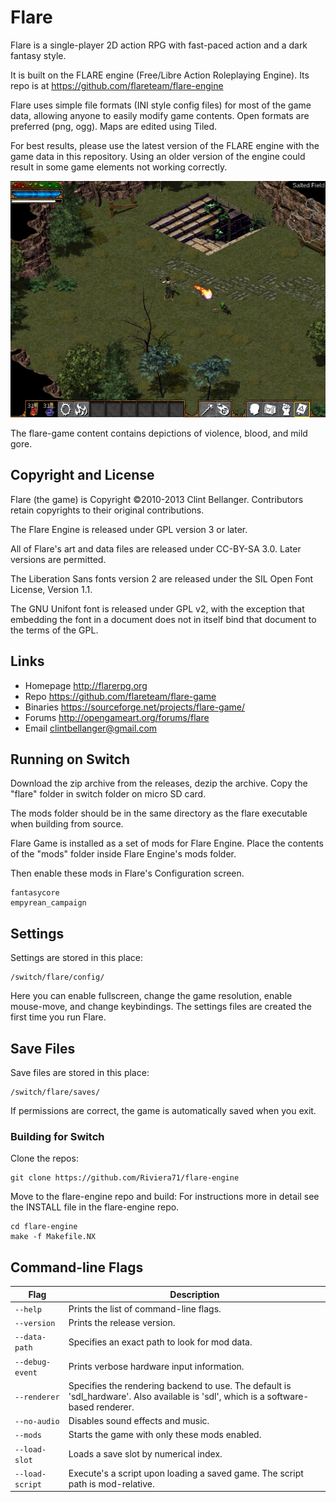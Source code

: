 # Flare

Flare is a single-player 2D action RPG with fast-paced action and a dark fantasy style.

It is built on the FLARE engine (Free/Libre Action Roleplaying Engine). Its repo is at https://github.com/flareteam/flare-engine

Flare uses simple file formats (INI style config files) for most of the game data, allowing anyone to easily modify game contents. Open formats are preferred (png, ogg). Maps are edited using Tiled.

For best results, please use the latest version of the FLARE engine with the game data in this repository. Using an older version of the engine could result in some game elements not working correctly.

![Flare screenshot](distribution/screenshot1.jpg)

The flare-game content contains depictions of violence, blood, and mild gore.

## Copyright and License

Flare (the game) is Copyright ©2010-2013 Clint Bellanger. Contributors retain copyrights to their original contributions.

The Flare Engine is released under GPL version 3 or later.

All of Flare's art and data files are released under CC-BY-SA 3.0. Later versions are permitted.

The Liberation Sans fonts version 2 are released under the SIL Open Font License, Version 1.1.

The GNU Unifont font is released under GPL v2, with the exception that embedding the font in a document does not in itself bind that document to the terms of the GPL.


## Links

* Homepage  http://flarerpg.org
* Repo      https://github.com/flareteam/flare-game
* Binaries  https://sourceforge.net/projects/flare-game/
* Forums    http://opengameart.org/forums/flare
* Email     clintbellanger@gmail.com


## Running on Switch

Download the zip archive from the releases, dezip the archive.
Copy the "flare" folder in switch folder on micro SD card.

The mods folder should be in the same directory as the flare executable when building from source.

Flare Game is installed as a set of mods for Flare Engine. Place the contents of the "mods" folder inside Flare Engine's mods folder.

Then enable these mods in Flare's Configuration screen.

    fantasycore
    empyrean_campaign


## Settings

Settings are stored in this place:

    /switch/flare/config/

Here you can enable fullscreen, change the game resolution, enable mouse-move, and change keybindings. The settings files are created the first time you run Flare.

## Save Files

Save files are stored in this place:

    /switch/flare/saves/

If permissions are correct, the game is automatically saved when you exit.

### Building for Switch

Clone the repos:

	git clone https://github.com/Riviera71/flare-engine
	

Move to the flare-engine repo and build:
For instructions more in detail see the INSTALL file in the
flare-engine repo.

	cd flare-engine
	make -f Makefile.NX


## Command-line Flags

| Flag              | Description
|-------------------|----------------
| `--help`          | Prints the list of command-line flags.
| `--version`       | Prints the release version.
| `--data-path`     | Specifies an exact path to look for mod data.
| `--debug-event`   | Prints verbose hardware input information.
| `--renderer`      | Specifies the rendering backend to use. The default is 'sdl\_hardware'. Also available is 'sdl', which is a software-based renderer.
| `--no-audio`      | Disables sound effects and music.
| `--mods`          | Starts the game with only these mods enabled.
| `--load-slot`     | Loads a save slot by numerical index.
| `--load-script`   | Execute's a script upon loading a saved game. The script path is mod-relative.
